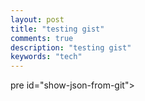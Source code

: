 ```yaml
---
layout: post
title: "testing gist"
comments: true
description: "testing gist"
keywords: "tech"
---
```


pre id="show-json-from-git"></pre>

<script>
var url = 'https://raw.githubusercontent.com/pyaephyohein/python-email/master/main.py';
fetch(url)
.then(res => res.text())
.then((out) => {
  document.getElementById("show-json-from-git").innerText = out
})
.catch(err => { throw err });
</script>